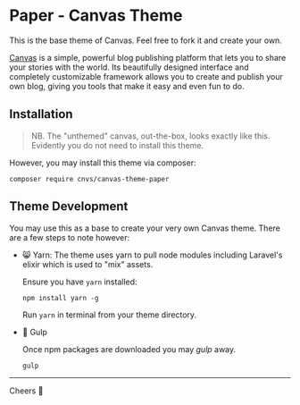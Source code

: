 # Paper - Canvas Theme

This is the base theme of Canvas. Feel free to fork it and create your own.

[Canvas](http://canvas.toddaustin.io) is a simple, powerful blog publishing platform that lets you to share your stories with the world. Its beautifully designed interface and completely customizable framework allows you to create and publish your own blog, giving you tools that make it easy and even fun to do. 

## Installation

> NB. The "unthemed" canvas, out-the-box, looks exactly like this. Evidently you do not need to install this theme. 

However, you may install this theme via composer:

````
composer require cnvs/canvas-theme-paper
````

## Theme Development

You may use this as a base to create your very own Canvas theme. There are a few steps to note however:

- :smile_cat: Yarn: The theme uses yarn to pull node modules including Laravel's elixir which is used to "mix" assets.
  
  Ensure you have `yarn` installed:
  ````
  npm install yarn -g
  ````

  Run `yarn` in terminal from your theme directory.

- :beer: Gulp

  Once npm packages are downloaded you may *gulp* away.
  ````
  gulp
  ````

---
Cheers :beers: